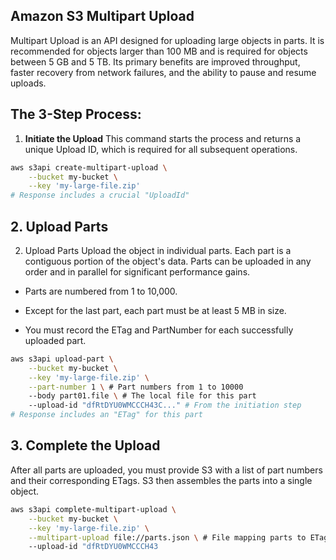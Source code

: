 ## Amazon S3 Multipart Upload

Multipart Upload is an API designed for uploading large objects in parts. It is recommended for objects larger than 100 MB and is required for objects between 5 GB and 5 TB. Its primary benefits are improved throughput, faster recovery from network failures, and the ability to pause and resume uploads.

## The 3-Step Process:

1. **Initiate the Upload**
This command starts the process and returns a unique Upload ID, which is required for all subsequent operations.

```bash
aws s3api create-multipart-upload \
    --bucket my-bucket \
    --key 'my-large-file.zip'
# Response includes a crucial "UploadId"
```


## 2. Upload Parts
2. Upload Parts
Upload the object in individual parts. Each part is a contiguous portion of the object's data. Parts can be uploaded in any order and in parallel for significant performance gains.

- Parts are numbered from 1 to 10,000.

- Except for the last part, each part must be at least 5 MB in size.

- You must record the ETag and PartNumber for each successfully uploaded part.

```bash
aws s3api upload-part \
    --bucket my-bucket \
    --key 'my-large-file.zip' \
    --part-number 1 \ # Part numbers from 1 to 10000
    --body part01.file \ # The local file for this part
    --upload-id "dfRtDYU0WMCCCH43C..." # From the initiation step
# Response includes an "ETag" for this part
```
## 3. Complete the Upload
After all parts are uploaded, you must provide S3 with a list of part numbers and their corresponding ETags. S3 then assembles the parts into a single object.

```bash
aws s3api complete-multipart-upload \
    --bucket my-bucket \
    --key 'my-large-file.zip' \
    --multipart-upload file://parts.json \ # File mapping parts to ETags
    --upload-id "dfRtDYU0WMCCCH43
```